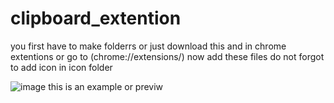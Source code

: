 # clipboard_extention

you first have to make folderrs or just download this and in chrome extentions or go to (chrome://extensions/)
now add these files
do not forgot to add icon in icon folder 


![image](https://github.com/user-attachments/assets/a190ff0b-31dd-4af5-b7eb-166b401d4544)
this is an example or previw 



